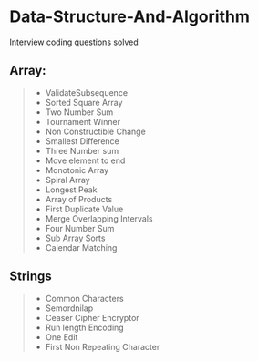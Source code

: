 # Data-Structure-And-Algorithm
Interview coding questions solved

## Array:
> - ValidateSubsequence
> - Sorted Square Array
> - Two Number Sum
> - Tournament Winner
> - Non Constructible Change
> - Smallest Difference
> - Three Number sum
> - Move element to end
> - Monotonic Array
> - Spiral Array
> - Longest Peak
> - Array of Products
> - First Duplicate Value
> - Merge Overlapping Intervals
> - Four Number Sum
> - Sub Array Sorts
> - Calendar Matching


## Strings
> - Common Characters
> - Semordnilap
> - Ceaser Cipher Encryptor
> - Run length Encoding
> - One Edit
> - First Non Repeating Character
